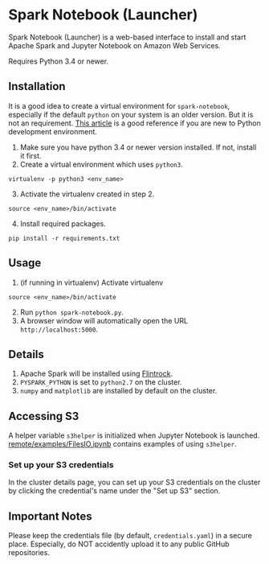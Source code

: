 # Spark Notebook (Launcher)

Spark Notebook (Launcher) is a web-based interface to install and start
Apache Spark and Jupyter Notebook on Amazon Web Services.

Requires Python 3.4 or newer.


## Installation

It is a good idea to create a virtual environment for `spark-notebook`, especially
if the default `python` on your system is an older version. But it is not an
requirement. [This article](https://hackercodex.com/guide/python-development-environment-on-mac-osx/)
is a good reference if you are new to Python development environment.

1. Make sure you have python 3.4 or newer version installed. If not, install it first.
2. Create a virtual environment which uses `python3`.
```
virtualenv -p python3 <env_name>
```
3. Activate the virtualenv created in step 2.
```
source <env_name>/bin/activate
```
4. Install required packages.
```
pip install -r requirements.txt
```


## Usage

1. (if running in virtualenv) Activate virtualenv
```
source <env_name>/bin/activate
```
2. Run `python spark-notebook.py`.
3. A browser window will automatically open the URL `http://localhost:5000`.


## Details

1. Apache Spark will be installed using [Flintrock](https://github.com/nchammas/flintrock).
2. `PYSPARK_PYTHON` is set to `python2.7` on the cluster.
3. `numpy` and `matplotlib` are installed by default on the cluster.


## Accessing S3

A helper variable `s3helper` is initialized when Jupyter Notebook is launched.
[remote/examples/FilesIO.ipynb](https://github.com/arapat/spark-notebook/blob/master/remote/examples/FilesIO.ipynb)
contains examples of using `s3helper`.

### Set up your S3 credentials

In the cluster details page, you can set up your S3 credentials on the cluster by clicking the credential's name under the "Set up S3" section.


## Important Notes

Please keep the credentials file (by default, `credentials.yaml`) in a secure
place. Especially, do NOT accidently upload it to any public GitHub repositories.
